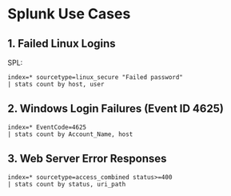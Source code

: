 # Splunk Use Cases

## 1. Failed Linux Logins
SPL:
```
index=* sourcetype=linux_secure "Failed password"
| stats count by host, user
```

## 2. Windows Login Failures (Event ID 4625)
```
index=* EventCode=4625
| stats count by Account_Name, host
```

## 3. Web Server Error Responses
```
index=* sourcetype=access_combined status>=400
| stats count by status, uri_path
```
